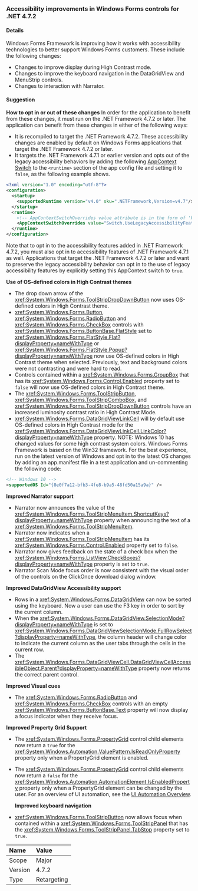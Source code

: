 ### Accessibility improvements in Windows Forms controls for .NET 4.7.2

#### Details

Windows Forms Framework is improving how it works with accessibility technologies to better support Windows Forms customers. These include the following changes:

- Changes to improve display during High Contrast mode.
- Changes to improve the keyboard navigation in the DataGridView and MenuStrip controls.
- Changes to interaction with Narrator.

#### Suggestion

**How to opt in or out of these changes**
In order for the application to benefit from these changes, it must run on the .NET Framework 4.7.2 or later. The application can benefit from these changes in either of the following ways:

- It is recompiled to target the .NET Framework 4.7.2. These accessibility changes are enabled by default on Windows Forms applications that target the .NET Framework 4.7.2 or later.
- It targets the .NET Framework 4.7.1 or earlier version and opts out of the legacy accessibility behaviors by adding the following [AppContext Switch](https://docs.microsoft.com/dotnet/framework/configure-apps/file-schema/runtime/appcontextswitchoverrides-element) to the `<runtime>` section of the app config file and setting it to `false`, as the following example shows.

```xml
<?xml version="1.0" encoding="utf-8"?>
<configuration>
  <startup>
    <supportedRuntime version="v4.0" sku=".NETFramework,Version=v4.7"/>
  </startup>
  <runtime>
    <!-- AppContextSwitchOverrides value attribute is in the form of 'key1=true/false;key2=true/false  -->
    <AppContextSwitchOverrides value="Switch.UseLegacyAccessibilityFeatures=false;Switch.UseLegacyAccessibilityFeatures.2=false" />
  </runtime>
</configuration>
```

Note that to opt in to the accessibility features added in .NET Framework 4.7.2, you must also opt in to accessibility features of .NET Framework 4.7.1 as well. Applications that target the .NET Framework 4.7.2 or later and want to preserve the legacy accessibility behavior can opt in to the use of legacy accessibility features by explicitly setting this AppContext switch to `true`.

**Use of OS-defined colors in High Contrast themes**

- The drop down arrow of the <xref:System.Windows.Forms.ToolStripDropDownButton> now uses OS-defined colors in High Contrast theme.
- <xref:System.Windows.Forms.Button>, <xref:System.Windows.Forms.RadioButton> and <xref:System.Windows.Forms.CheckBox> controls with <xref:System.Windows.Forms.ButtonBase.FlatStyle> set to <xref:System.Windows.Forms.FlatStyle.Flat?displayProperty=nameWithType> or <xref:System.Windows.Forms.FlatStyle.Popup?displayProperty=nameWithType> now use OS-defined colors in High Contrast theme when selected. Previously, text and background colors were not contrasting and were hard to read.
- Controls contained within a <xref:System.Windows.Forms.GroupBox> that has its <xref:System.Windows.Forms.Control.Enabled> property set to `false` will now use OS-defined colors in High Contrast theme.
- The <xref:System.Windows.Forms.ToolStripButton>, <xref:System.Windows.Forms.ToolStripComboBox>, and <xref:System.Windows.Forms.ToolStripDropDownButton> controls have an increased luminosity contrast ratio in High Contrast Mode.
- <xref:System.Windows.Forms.DataGridViewLinkCell> will by default use OS-defined colors in High Contrast mode for the <xref:System.Windows.Forms.DataGridViewLinkCell.LinkColor?displayProperty=nameWithType> property.
NOTE: Windows 10 has changed values for some high contrast system colors. Windows Forms Framework is based on the Win32 framework. For the best experience, run on the latest version of Windows and opt in to the latest OS changes by adding an app.manifest file in a test application and un-commenting the following code:

```xml
<!-- Windows 10 -->
<supportedOS Id="{8e0f7a12-bfb3-4fe8-b9a5-48fd50a15a9a}" />
```

**Improved Narrator support**

- Narrator now announces the value of the <xref:System.Windows.Forms.ToolStripMenuItem.ShortcutKeys?displayProperty=nameWithType> property when announcing the text of a <xref:System.Windows.Forms.ToolStripMenuItem>.
- Narrator now indicates when a <xref:System.Windows.Forms.ToolStripMenuItem> has its <xref:System.Windows.Forms.Control.Enabled> property set to `false`.
- Narrator now gives feedback on the state of a check box when the <xref:System.Windows.Forms.ListView.CheckBoxes?displayProperty=nameWithType> property is set to `true`.
- Narrator Scan Mode focus order is now consistent with the visual order of the controls on the ClickOnce download dialog window.

**Improved DataGridView Accessibility support**

- Rows in a <xref:System.Windows.Forms.DataGridView> can now be sorted using the keyboard. Now a user can use the F3 key in order to sort by the current column.
- When the <xref:System.Windows.Forms.DataGridView.SelectionMode?displayProperty=nameWithType> is set to <xref:System.Windows.Forms.DataGridViewSelectionMode.FullRowSelect?displayProperty=nameWithType>, the column header will change color to indicate the current column as the user tabs through the cells in the current row.
- The <xref:System.Windows.Forms.DataGridViewCell.DataGridViewCellAccessibleObject.Parent?displayProperty=nameWithType> property now returns the correct parent control.

**Improved Visual cues**

- The <xref:System.Windows.Forms.RadioButton> and <xref:System.Windows.Forms.CheckBox> controls with an empty <xref:System.Windows.Forms.ButtonBase.Text> property will now display a focus indicator when they receive focus.

**Improved Property Grid Support**

- The <xref:System.Windows.Forms.PropertyGrid> control child elements now return a `true` for the  <xref:System.Windows.Automation.ValuePattern.IsReadOnlyProperty> property only when a PropertyGrid element is enabled.
- The <xref:System.Windows.Forms.PropertyGrid> control child elements now return a `false` for the <xref:System.Windows.Automation.AutomationElement.IsEnabledProperty> property only when a PropertyGrid element can be changed by the user.
For an overview of UI automation, see the [UI Automation Overview](https://docs.microsoft.com/dotnet/framework/ui-automation/ui-automation-overview).</p>**Improved keyboard navigation**

- <xref:System.Windows.Forms.ToolStripButton> now allows focus when contained within a <xref:System.Windows.Forms.ToolStripPanel> that has the <xref:System.Windows.Forms.ToolStripPanel.TabStop> property set to `true`.

| Name    | Value       |
|:--------|:------------|
| Scope   | Major       |
| Version | 4.7.2       |
| Type    | Retargeting |
